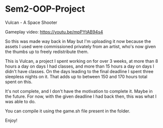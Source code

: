 # Sem2-OOP-Project
Vulcan - A Space Shooter

Gameplay video:
https://youtu.be/mpPYtAB94s4

So this was made way back in May but I'm uploading it now because the assets I used were commissioned privately from an artist, who's now given the thumbs up to freely redistribute them.

This is Vulcan, a project I spent working on for over 3 weeks, at more than 8 hours a day on days I had classes, and more than 15 hours a day on days I didn't have classes. On the days leading to the final deadline I spent three sleepless nights on it. That adds up to between 150 and 170 hours total spent on this.

It's not complete, and I don't have the motivation to complete it. Maybe in the future. For now, with the given deadline I had back then, this was what I was able to do.

You can compile it using the game.sh file present in the folder.

Enjoy!
